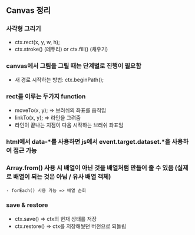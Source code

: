 ## Canvas 정리

### 사각형 그리기

- ctx.rect(x, y, w, h);
- ctx.stroke() (테두리) or ctx.fill() (채우기)

### canvas에서 그림을 그릴 때는 단계별로 진행이 필요함

- 새 경로 시작하는 방법: ctx.beginPath();

### rect를 이루는 두가지 function

- moveTo(x, y); => 브러쉬의 좌표를 움직임
- linkTo(x, y); => 라인을 그려줌
- 라인이 끝나는 지점이 다음 시작하는 브러쉬 좌표임

### html에서 data-\*를 사용하면 js에서 event.target.dataset.\*을 사용하여 접근 가능

### Array.from() 사용 시 배열이 아닌 것을 배열처럼 만들어 줄 수 있음 (실제로 배열이 되는 것은 아님 / 유사 배열 객체)

    - forEach() 사용 가능 => 배열 순회

### save & restore

- ctx.save() => ctx의 현재 상태를 저장
- ctx.restore() => ctx를 저장해뒀던 버전으로 되돌림
